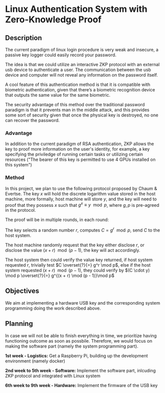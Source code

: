 # Linux Authentication System with Zero-Knowledge Proof

## Description

The current paradigm of linux login procedure is very weak and insecure, a passive key logger could easily record your password.

The idea is that we could utilize an interactive ZKP protocol with an external usb device to authenticate a user. The communication between the usb device and computer will not reveal any information on the password itself. 

A cool feature of this authentication method is that it is compatible with biometric authentication, given that there’s a biometric recognition device that outputs the same value for the same biometric.

The security advantage of this method over the traditional password paradigm is that it prevents man in the middle attack, and this provides some sort of security given that once the physical key is destroyed, no one can recover the password.

### Advantage

In addition to the current paradigm of RSA authentication, ZKP allows the key to proof more information on the user's identity,
for example, a key specifying the priviledge of running certain tasks or utilizing certain resources ("The bearer of this key is permitted to use 4 GPUs installed on this system")

### Method

In this project, we plan to use the following protocol proposed by Chaum & Evertse.
The key $x$ will hold the discrete logarithm value stored in the host machine, more
formally, host machine will store $y$, and the key will need to proof that they possess
$x$ such that $g^x \equiv y \mod p$, where $g, p$ is pre-agreed in the protocol.

The proof will be in multiple rounds, in each round:

The key selects a random number $r$, computes $C = g^r \mod p$, send $C$ to the host system.

The host machine randomly request that the key either disclose $r$, or disclose the value
$(x + r) \mod (p - 1)$, the key will act accordingly.

The host system then could verify the value key returned, if host system requested $r$, trivially 
test $C \overset{?}{=} g^r \mod p$, else if the host system requested $(x + r) \mod (p - 1)$, they could verify by $(C \cdot y) \mod p \overset{?}{=} g^{(x + r) \mod (p - 1)}\mod p$



## Objectives

We aim at implementing a hardware USB key and the corresponding system programming doing the work described above.

## Planning
In case we will not be able to finish everything in time, we prioritize having functioning outcome as soon as possbile. Therefore, we would focus on making the software part (namely the system programming part).

**1st week - Logistics:** Get a Raspberry Pi, building up the development environment (namely docker)

**2nd week to 5th week - Software:** Implement the software part, inlcuding ZKP protocol and integrated with Linux system

**6th week to 9th week - Hardware:** Implement the firmware of the USB key
